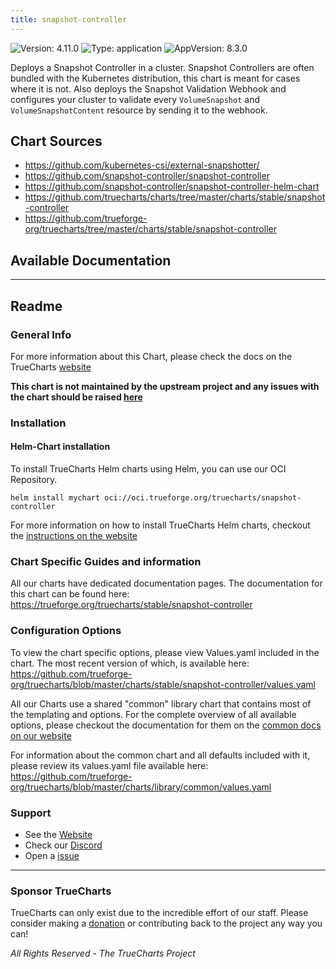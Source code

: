 ```yaml
---
title: snapshot-controller
---
```


![Version: 4.11.0](https://img.shields.io/badge/Version-4.11.0-informational?style=flat-square) ![Type: application](https://img.shields.io/badge/Type-application-informational?style=flat-square) ![AppVersion: 8.3.0](https://img.shields.io/badge/AppVersion-8.3.0-informational?style=flat-square)

Deploys a Snapshot Controller in a cluster. Snapshot Controllers are often bundled with the Kubernetes distribution,
this chart is meant for cases where it is not.
Also deploys the Snapshot Validation Webhook and configures your cluster to validate every `VolumeSnapshot` and
`VolumeSnapshotContent` resource by sending it to the webhook.

## Chart Sources

- https://github.com/kubernetes-csi/external-snapshotter/
- https://github.com/snapshot-controller/snapshot-controller
- https://github.com/snapshot-controller/snapshot-controller-helm-chart
- https://github.com/truecharts/charts/tree/master/charts/stable/snapshot-controller
- https://github.com/trueforge-org/truecharts/tree/master/charts/stable/snapshot-controller

## Available Documentation



---

## Readme


### General Info

For more information about this Chart, please check the docs on the TrueCharts [website](https://trueforge.org/truecharts/stable/snapshot-controller)

**This chart is not maintained by the upstream project and any issues with the chart should be raised [here](https://github.com/trueforge-org/truecharts/issues/new/choose)**

### Installation

#### Helm-Chart installation

To install TrueCharts Helm charts using Helm, you can use our OCI Repository.

`helm install mychart oci://oci.trueforge.org/truecharts/snapshot-controller`

For more information on how to install TrueCharts Helm charts, checkout the [instructions on the website](https://trueforge.org/truecharts/guides/)

### Chart Specific Guides and information

All our charts have dedicated documentation pages.
The documentation for this chart can be found here:
https://trueforge.org/truecharts/stable/snapshot-controller

### Configuration Options

To view the chart specific options, please view Values.yaml included in the chart.
The most recent version of which, is available here: https://github.com/trueforge-org/truecharts/blob/master/charts/stable/snapshot-controller/values.yaml

All our Charts use a shared "common" library chart that contains most of the templating and options.
For the complete overview of all available options, please checkout the documentation for them on the [common docs on our website](https://trueforge.org/truecharts-common/)

For information about the common chart and all defaults included with it, please review its values.yaml file available here: https://github.com/trueforge-org/truecharts/blob/master/charts/library/common/values.yaml

### Support

- See the [Website](https://truecharts.org)
- Check our [Discord](https://discord.gg/tVsPTHWTtr)
- Open a [issue](https://github.com/trueforge-org/truecharts/issues/new/choose)

---

### Sponsor TrueCharts

TrueCharts can only exist due to the incredible effort of our staff.
Please consider making a [donation](https://trueforge.org/general/sponsor/) or contributing back to the project any way you can!

_All Rights Reserved - The TrueCharts Project_

